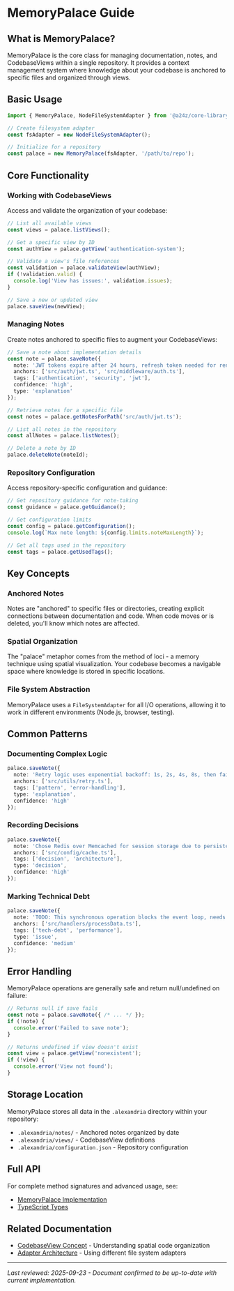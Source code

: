 # MemoryPalace Guide

## What is MemoryPalace?

MemoryPalace is the core class for managing documentation, notes, and CodebaseViews within a single repository. It provides a context management system where knowledge about your codebase is anchored to specific files and organized through views.

## Basic Usage

```typescript
import { MemoryPalace, NodeFileSystemAdapter } from '@a24z/core-library';

// Create filesystem adapter
const fsAdapter = new NodeFileSystemAdapter();

// Initialize for a repository
const palace = new MemoryPalace(fsAdapter, '/path/to/repo');
```

## Core Functionality

### Working with CodebaseViews

Access and validate the organization of your codebase:

```typescript
// List all available views
const views = palace.listViews();

// Get a specific view by ID
const authView = palace.getView('authentication-system');

// Validate a view's file references
const validation = palace.validateView(authView);
if (!validation.valid) {
  console.log('View has issues:', validation.issues);
}

// Save a new or updated view
palace.saveView(newView);
```

### Managing Notes

Create notes anchored to specific files to augment your CodebaseViews:

```typescript
// Save a note about implementation details
const note = palace.saveNote({
  note: 'JWT tokens expire after 24 hours, refresh token needed for renewal',
  anchors: ['src/auth/jwt.ts', 'src/middleware/auth.ts'],
  tags: ['authentication', 'security', 'jwt'],
  confidence: 'high',
  type: 'explanation'
});

// Retrieve notes for a specific file
const notes = palace.getNotesForPath('src/auth/jwt.ts');

// List all notes in the repository
const allNotes = palace.listNotes();

// Delete a note by ID
palace.deleteNote(noteId);
```

### Repository Configuration

Access repository-specific configuration and guidance:

```typescript
// Get repository guidance for note-taking
const guidance = palace.getGuidance();

// Get configuration limits
const config = palace.getConfiguration();
console.log(`Max note length: ${config.limits.noteMaxLength}`);

// Get all tags used in the repository
const tags = palace.getUsedTags();
```

## Key Concepts

### Anchored Notes
Notes are "anchored" to specific files or directories, creating explicit connections between documentation and code. When code moves or is deleted, you'll know which notes are affected.

### Spatial Organization
The "palace" metaphor comes from the method of loci - a memory technique using spatial visualization. Your codebase becomes a navigable space where knowledge is stored in specific locations.

### File System Abstraction
MemoryPalace uses a `FileSystemAdapter` for all I/O operations, allowing it to work in different environments (Node.js, browser, testing).

## Common Patterns

### Documenting Complex Logic
```typescript
palace.saveNote({
  note: 'Retry logic uses exponential backoff: 1s, 2s, 4s, 8s, then fails',
  anchors: ['src/utils/retry.ts'],
  tags: ['pattern', 'error-handling'],
  type: 'explanation',
  confidence: 'high'
});
```

### Recording Decisions
```typescript
palace.saveNote({
  note: 'Chose Redis over Memcached for session storage due to persistence needs',
  anchors: ['src/config/cache.ts'],
  tags: ['decision', 'architecture'],
  type: 'decision',
  confidence: 'high'
});
```

### Marking Technical Debt
```typescript
palace.saveNote({
  note: 'TODO: This synchronous operation blocks the event loop, needs refactoring',
  anchors: ['src/handlers/processData.ts'],
  tags: ['tech-debt', 'performance'],
  type: 'issue',
  confidence: 'medium'
});
```

## Error Handling

MemoryPalace operations are generally safe and return null/undefined on failure:

```typescript
// Returns null if save fails
const note = palace.saveNote({ /* ... */ });
if (!note) {
  console.error('Failed to save note');
}

// Returns undefined if view doesn't exist
const view = palace.getView('nonexistent');
if (!view) {
  console.error('View not found');
}
```

## Storage Location

MemoryPalace stores all data in the `.alexandria` directory within your repository:
- `.alexandria/notes/` - Anchored notes organized by date
- `.alexandria/views/` - CodebaseView definitions
- `.alexandria/configuration.json` - Repository configuration

## Full API

For complete method signatures and advanced usage, see:
- [MemoryPalace Implementation](src/MemoryPalace.ts)
- [TypeScript Types](src/pure-core/types/index.ts)

## Related Documentation

- [CodebaseView Concept](codebase-view-concept.md) - Understanding spatial code organization
- [Adapter Architecture](adapter-architecture.md) - Using different file system adapters

---
*Last reviewed: 2025-09-23 - Document confirmed to be up-to-date with current implementation.*